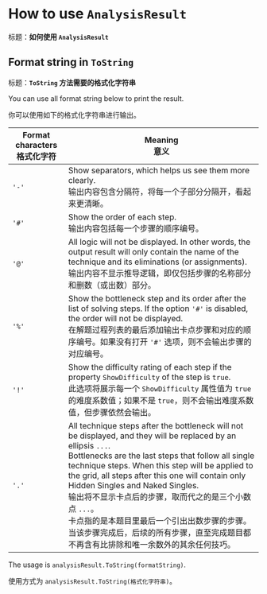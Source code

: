 # How to use `AnalysisResult`

标题：**如何使用 `AnalysisResult`**



## Format string in `ToString`

标题：**`ToString` 方法需要的格式化字符串**

You can use all format string below to print the result.

你可以使用如下的格式化字符串进行输出。

| Format characters<br/>格式化字符 | Meaning<br/>意义                                             |
| -------------------------------- | ------------------------------------------------------------ |
| `'-'`                            | Show separators, which helps us see them more clearly.<br/>输出内容包含分隔符，将每一个子部分分隔开，看起来更清晰。 |
| `'#'`                            | Show the order of each step.<br/>输出内容包括每一个步骤的顺序编号。 |
| `'@'`                            | All logic will not be displayed. In other words, the output result will only contain the name of the technique and its eliminations (or assignments).<br/>输出内容不显示推导逻辑，即仅包括步骤的名称部分和删数（或出数）部分。 |
| `'%'`                            | Show the bottleneck step and its order after the list of solving steps. If the option `'#'` is disabled, the order will not be displayed.<br/>在解题过程列表的最后添加输出卡点步骤和对应的顺序编号。如果没有打开 `'#'` 选项，则不会输出步骤的对应编号。 |
| `'!'`                            | Show the difficulty rating of each step if the property `ShowDifficulty` of the step is `true`.<br/>此选项将展示每一个 `ShowDifficulty` 属性值为 `true` 的难度系数值；如果不是 `true`，则不会输出难度系数值，但步骤依然会输出。 |
| `'.'`                            | All technique steps after the bottleneck will not be displayed, and they will be replaced by an ellipsis `...`.<br/>Bottlenecks are the last steps that follow all single technique steps. When this step will be applied to the grid, all steps after this one will contain only Hidden Singles and Naked Singles.<br/>输出将不显示卡点后的步骤，取而代之的是三个小数点 `...`。<br/>卡点指的是本题目里最后一个引出出数步骤的步骤。当该步骤完成后，后续的所有步骤，直至完成题目都不再含有比排除和唯一余数外的其余任何技巧。 |

The usage is `analysisResult.ToString(formatString)`.

使用方式为 `analysisResult.ToString(格式化字符串)`。